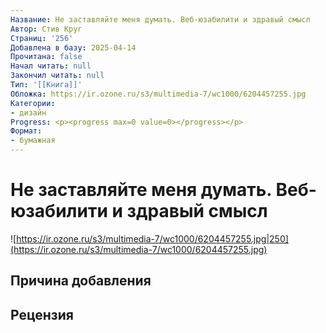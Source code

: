 ```yaml
---
Название: Не заставляйте меня думать. Веб-юзабилити и здравый смысл
Автор: Стив Круг
Страниц: '256'
Добавлена в базу: 2025-04-14
Прочитана: false
Начал читать: null
Закончил читать: null
Тип: '[[Книга]]'
Обложка: https://ir.ozone.ru/s3/multimedia-7/wc1000/6204457255.jpg
Категории:
- дизайн
Progress: <p><progress max=0 value=0></progress></p>
Формат:
- бумажная
---
```

# Не заставляйте меня думать. Веб-юзабилити и здравый смысл

![https://ir.ozone.ru/s3/multimedia-7/wc1000/6204457255.jpg|250](https://ir.ozone.ru/s3/multimedia-7/wc1000/6204457255.jpg)

## Причина добавления


## Рецензия